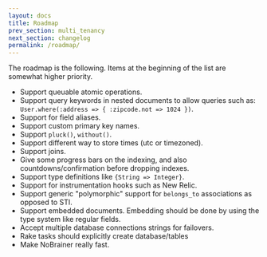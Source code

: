 ```yaml
---
layout: docs
title: Roadmap
prev_section: multi_tenancy
next_section: changelog
permalink: /roadmap/
---
```


The roadmap is the following. Items at the beginning of the list are somewhat higher priority.

* Support queuable atomic operations.
* Support query keywords in nested documents to allow queries such as:  
  `User.where(:address => { :zipcode.not => 1024 })`.
* Support for field aliases.
* Support custom primary key names.
* Support `pluck()`, `without()`.
* Support different way to store times (utc or timezoned).
* Support joins.
* Give some progress bars on the indexing, and also countdowns/confirmation before dropping indexes.
* Support type definitions like `{String => Integer}`.
* Support for instrumentation hooks such as New Relic.
* Support generic "polymorphic" support for `belongs_to` associations as opposed to STI.
* Support embedded documents. Embedding should be done by using the type system like regular fields.
* Accept multiple database connections strings for failovers.
* Rake tasks should explicitly create database/tables
* Make NoBrainer really fast.
